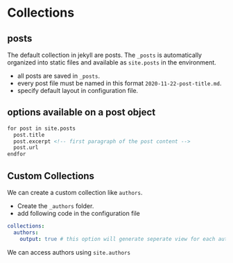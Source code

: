 # Collections
## posts
The default collection in jekyll are posts. The `_posts` is automatically organized into static files and available as `site.posts` in the environment.
- all posts are saved in `_posts`.
- every post file must be named in this format `2020-11-22-post-title.md`.
- specify default layout in configuration file.
## options available on a post object
```html
for post in site.posts 
  post.title
  post.excerpt <!-- first paragraph of the post content -->
  post.url
endfor
```

## Custom Collections
We can create a custom collection like `authors`.
- Create the `_authors` folder.
- add following code in the configuration file

```yaml
collections:
  authors:
    output: true # this option will generate seperate view for each author
```

We can access authors using `site.authors`
